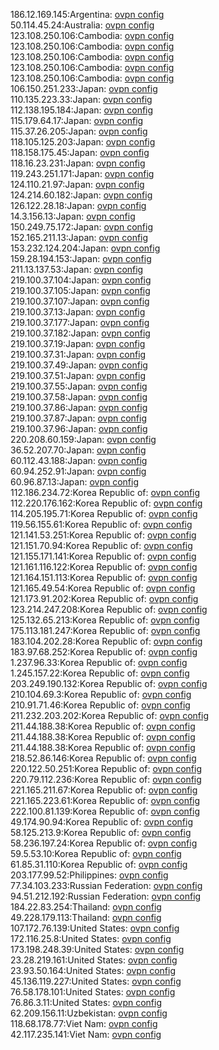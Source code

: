 186.12.169.145:Argentina: [ovpn config](vpn/186_12_169_145.ovpn)  
50.114.45.24:Australia: [ovpn config](vpn/50_114_45_24.ovpn)  
123.108.250.106:Cambodia: [ovpn config](vpn/123_108_250_106.ovpn)  
123.108.250.106:Cambodia: [ovpn config](vpn/123_108_250_106.ovpn)  
123.108.250.106:Cambodia: [ovpn config](vpn/123_108_250_106.ovpn)  
123.108.250.106:Cambodia: [ovpn config](vpn/123_108_250_106.ovpn)  
123.108.250.106:Cambodia: [ovpn config](vpn/123_108_250_106.ovpn)  
106.150.251.233:Japan: [ovpn config](vpn/106_150_251_233.ovpn)  
110.135.223.33:Japan: [ovpn config](vpn/110_135_223_33.ovpn)  
112.138.195.184:Japan: [ovpn config](vpn/112_138_195_184.ovpn)  
115.179.64.17:Japan: [ovpn config](vpn/115_179_64_17.ovpn)  
115.37.26.205:Japan: [ovpn config](vpn/115_37_26_205.ovpn)  
118.105.125.203:Japan: [ovpn config](vpn/118_105_125_203.ovpn)  
118.158.175.45:Japan: [ovpn config](vpn/118_158_175_45.ovpn)  
118.16.23.231:Japan: [ovpn config](vpn/118_16_23_231.ovpn)  
119.243.251.171:Japan: [ovpn config](vpn/119_243_251_171.ovpn)  
124.110.21.97:Japan: [ovpn config](vpn/124_110_21_97.ovpn)  
124.214.60.182:Japan: [ovpn config](vpn/124_214_60_182.ovpn)  
126.122.28.18:Japan: [ovpn config](vpn/126_122_28_18.ovpn)  
14.3.156.13:Japan: [ovpn config](vpn/14_3_156_13.ovpn)  
150.249.75.172:Japan: [ovpn config](vpn/150_249_75_172.ovpn)  
152.165.211.13:Japan: [ovpn config](vpn/152_165_211_13.ovpn)  
153.232.124.204:Japan: [ovpn config](vpn/153_232_124_204.ovpn)  
159.28.194.153:Japan: [ovpn config](vpn/159_28_194_153.ovpn)  
211.13.137.53:Japan: [ovpn config](vpn/211_13_137_53.ovpn)  
219.100.37.104:Japan: [ovpn config](vpn/219_100_37_104.ovpn)  
219.100.37.105:Japan: [ovpn config](vpn/219_100_37_105.ovpn)  
219.100.37.107:Japan: [ovpn config](vpn/219_100_37_107.ovpn)  
219.100.37.13:Japan: [ovpn config](vpn/219_100_37_13.ovpn)  
219.100.37.177:Japan: [ovpn config](vpn/219_100_37_177.ovpn)  
219.100.37.182:Japan: [ovpn config](vpn/219_100_37_182.ovpn)  
219.100.37.19:Japan: [ovpn config](vpn/219_100_37_19.ovpn)  
219.100.37.31:Japan: [ovpn config](vpn/219_100_37_31.ovpn)  
219.100.37.49:Japan: [ovpn config](vpn/219_100_37_49.ovpn)  
219.100.37.51:Japan: [ovpn config](vpn/219_100_37_51.ovpn)  
219.100.37.55:Japan: [ovpn config](vpn/219_100_37_55.ovpn)  
219.100.37.58:Japan: [ovpn config](vpn/219_100_37_58.ovpn)  
219.100.37.86:Japan: [ovpn config](vpn/219_100_37_86.ovpn)  
219.100.37.87:Japan: [ovpn config](vpn/219_100_37_87.ovpn)  
219.100.37.96:Japan: [ovpn config](vpn/219_100_37_96.ovpn)  
220.208.60.159:Japan: [ovpn config](vpn/220_208_60_159.ovpn)  
36.52.207.70:Japan: [ovpn config](vpn/36_52_207_70.ovpn)  
60.112.43.188:Japan: [ovpn config](vpn/60_112_43_188.ovpn)  
60.94.252.91:Japan: [ovpn config](vpn/60_94_252_91.ovpn)  
60.96.87.13:Japan: [ovpn config](vpn/60_96_87_13.ovpn)  
112.186.234.72:Korea Republic of: [ovpn config](vpn/112_186_234_72.ovpn)  
112.220.176.162:Korea Republic of: [ovpn config](vpn/112_220_176_162.ovpn)  
114.205.195.71:Korea Republic of: [ovpn config](vpn/114_205_195_71.ovpn)  
119.56.155.61:Korea Republic of: [ovpn config](vpn/119_56_155_61.ovpn)  
121.141.53.251:Korea Republic of: [ovpn config](vpn/121_141_53_251.ovpn)  
121.151.70.94:Korea Republic of: [ovpn config](vpn/121_151_70_94.ovpn)  
121.155.171.141:Korea Republic of: [ovpn config](vpn/121_155_171_141.ovpn)  
121.161.116.122:Korea Republic of: [ovpn config](vpn/121_161_116_122.ovpn)  
121.164.151.113:Korea Republic of: [ovpn config](vpn/121_164_151_113.ovpn)  
121.165.49.54:Korea Republic of: [ovpn config](vpn/121_165_49_54.ovpn)  
121.173.91.202:Korea Republic of: [ovpn config](vpn/121_173_91_202.ovpn)  
123.214.247.208:Korea Republic of: [ovpn config](vpn/123_214_247_208.ovpn)  
125.132.65.213:Korea Republic of: [ovpn config](vpn/125_132_65_213.ovpn)  
175.113.181.247:Korea Republic of: [ovpn config](vpn/175_113_181_247.ovpn)  
183.104.202.28:Korea Republic of: [ovpn config](vpn/183_104_202_28.ovpn)  
183.97.68.252:Korea Republic of: [ovpn config](vpn/183_97_68_252.ovpn)  
1.237.96.33:Korea Republic of: [ovpn config](vpn/1_237_96_33.ovpn)  
1.245.157.22:Korea Republic of: [ovpn config](vpn/1_245_157_22.ovpn)  
203.249.190.132:Korea Republic of: [ovpn config](vpn/203_249_190_132.ovpn)  
210.104.69.3:Korea Republic of: [ovpn config](vpn/210_104_69_3.ovpn)  
210.91.71.46:Korea Republic of: [ovpn config](vpn/210_91_71_46.ovpn)  
211.232.203.202:Korea Republic of: [ovpn config](vpn/211_232_203_202.ovpn)  
211.44.188.38:Korea Republic of: [ovpn config](vpn/211_44_188_38.ovpn)  
211.44.188.38:Korea Republic of: [ovpn config](vpn/211_44_188_38.ovpn)  
211.44.188.38:Korea Republic of: [ovpn config](vpn/211_44_188_38.ovpn)  
218.52.86.146:Korea Republic of: [ovpn config](vpn/218_52_86_146.ovpn)  
220.122.50.251:Korea Republic of: [ovpn config](vpn/220_122_50_251.ovpn)  
220.79.112.236:Korea Republic of: [ovpn config](vpn/220_79_112_236.ovpn)  
221.165.211.67:Korea Republic of: [ovpn config](vpn/221_165_211_67.ovpn)  
221.165.223.61:Korea Republic of: [ovpn config](vpn/221_165_223_61.ovpn)  
222.100.81.139:Korea Republic of: [ovpn config](vpn/222_100_81_139.ovpn)  
49.174.90.94:Korea Republic of: [ovpn config](vpn/49_174_90_94.ovpn)  
58.125.213.9:Korea Republic of: [ovpn config](vpn/58_125_213_9.ovpn)  
58.236.197.24:Korea Republic of: [ovpn config](vpn/58_236_197_24.ovpn)  
59.5.53.10:Korea Republic of: [ovpn config](vpn/59_5_53_10.ovpn)  
61.85.31.110:Korea Republic of: [ovpn config](vpn/61_85_31_110.ovpn)  
203.177.99.52:Philippines: [ovpn config](vpn/203_177_99_52.ovpn)  
77.34.103.233:Russian Federation: [ovpn config](vpn/77_34_103_233.ovpn)  
94.51.212.192:Russian Federation: [ovpn config](vpn/94_51_212_192.ovpn)  
184.22.83.254:Thailand: [ovpn config](vpn/184_22_83_254.ovpn)  
49.228.179.113:Thailand: [ovpn config](vpn/49_228_179_113.ovpn)  
107.172.76.139:United States: [ovpn config](vpn/107_172_76_139.ovpn)  
172.116.25.8:United States: [ovpn config](vpn/172_116_25_8.ovpn)  
173.198.248.39:United States: [ovpn config](vpn/173_198_248_39.ovpn)  
23.28.219.161:United States: [ovpn config](vpn/23_28_219_161.ovpn)  
23.93.50.164:United States: [ovpn config](vpn/23_93_50_164.ovpn)  
45.136.119.227:United States: [ovpn config](vpn/45_136_119_227.ovpn)  
76.58.178.101:United States: [ovpn config](vpn/76_58_178_101.ovpn)  
76.86.3.11:United States: [ovpn config](vpn/76_86_3_11.ovpn)  
62.209.156.11:Uzbekistan: [ovpn config](vpn/62_209_156_11.ovpn)  
118.68.178.77:Viet Nam: [ovpn config](vpn/118_68_178_77.ovpn)  
42.117.235.141:Viet Nam: [ovpn config](vpn/42_117_235_141.ovpn)  

